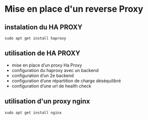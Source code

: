 # Mise en place d'un reverse Proxy

## instalation du HA PROXY

```
sudo apt get install haproxy 
```

## utilisation de HA PROXY

- mise en place d’un proxy Ha Proxy
- configuration du haproxy avec un backend
- configuration d’un 2e  backend
- configuration d’une répartition de charge déséquilibré
- configuration d’une url de health check


## utilisation d'un proxy nginx

```
sudo apt get install nginx
```

